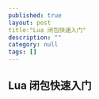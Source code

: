 ```yaml
---
published: true
layout: post
title:"Lua 闭包快速入门"
description: ""
category: null
tags: []
---
```


## Lua 闭包快速入门

<script src="https://gist.github.com/7483758.js?file=Jekyll nd Octopress Liquid tag for MathJax.rb"></script>
